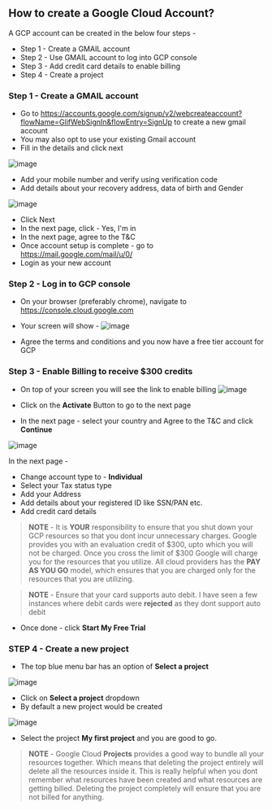 ## How to create a Google Cloud Account? 

A GCP account can be created in the below four steps - 

* Step 1 - Create a GMAIL account
* Step 2 - Use GMAIL account to log into GCP console 
* Step 3 - Add credit card details to enable billing 
* Step 4 - Create a project 

### Step 1 - Create a GMAIL account 

* Go to https://accounts.google.com/signup/v2/webcreateaccount?flowName=GlifWebSignIn&flowEntry=SignUp to create a new gmail account
* You may also opt to use your existing Gmail account 
* Fill in the details and click next 

![image](https://user-images.githubusercontent.com/44743158/67273134-7e91a480-f4db-11e9-95f6-062922c1edd5.png)

* Add your mobile number and verify using verification code
* Add details about your recovery address, data of birth and Gender 

![image](https://user-images.githubusercontent.com/44743158/67273516-37f07a00-f4dc-11e9-9b58-860b467cb13d.png)

* Click Next 
* In the next page, click - Yes, I'm in
* In the next page, agree to the T&C
* Once account setup is complete - go to https://mail.google.com/mail/u/0/ 
* Login as your new account 

### Step 2 - Log in to GCP console

* On your browser (preferably chrome), navigate to https://console.cloud.google.com
* Your screen will show - 
![image](https://user-images.githubusercontent.com/44743158/67312114-655e1780-f51e-11e9-86ee-8fd5d9b85df4.png)

* Agree the terms and conditions and you now have a free tier account for GCP

### Step 3 - Enable Billing to receive $300 credits 

* On top of your screen you will see the link to enable billing 
![image](https://user-images.githubusercontent.com/44743158/67312349-d30a4380-f51e-11e9-9593-c5495a90fba3.png)

* Click on the **Activate** Button to go to the next page 
* In the next page - select your country and Agree to the T&C and click **Continue**

![image](https://user-images.githubusercontent.com/44743158/67312761-8115ed80-f51f-11e9-8e8a-4caab3126573.png)

In the next page - 

* Change account type to - **Individual** 
* Select your Tax status type 
* Add your Address 
* Add details about your registered ID like SSN/PAN etc. 
* Add credit card details 

> **NOTE** - It is **YOUR** responsibility to ensure that you shut down your GCP resources so that you dont incur unnecessary charges. Google provides you with an evaluation credit of $300, upto which you will not be charged. Once you cross the limit of $300 Google will charge you for the resources that you utilize. All cloud providers has the **PAY AS YOU GO** model, which ensures that you are charged only for the resources that you are utilizing. 

> **NOTE** - Ensure that your card supports auto debit. I have seen a few instances where debit cards were **rejected** as they dont support auto debit 

* Once done - click **Start My Free Trial** 

### STEP 4 - Create a new project

* The top blue menu bar has an option of **Select a project** 

![image](https://user-images.githubusercontent.com/44743158/67313547-c555bd80-f520-11e9-8887-ebd925984885.png)

* Click on **Select a project** dropdown
* By default a new project would be created 

![image](https://user-images.githubusercontent.com/44743158/67313666-fcc46a00-f520-11e9-80a9-0857e298adbc.png)

* Select the project **My first project** and you are good to go. 

> **NOTE** - Google Cloud **Projects** provides a good way to bundle all your resources together. Which means that deleting the project entirely will delete all the resources inside it. This is really helpful when you dont remember what resources have been created and what resources are getting billed. Deleting the project completely will ensure that you are not billed for anything. 
